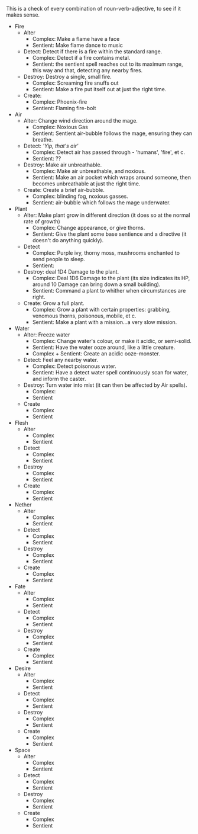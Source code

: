 
This is a check of every combination of noun-verb-adjective, to see if it makes sense.

- Fire
    * Alter
        - Complex: Make a flame have a face
        - Sentient: Make flame dance to music
    * Detect: Detect if there is a fire within the standard range.
        - Complex: Detect if a fire contains metal.
        - Sentient: the sentient spell reaches out to its maximum range, this way and that, detecting any nearby fires.
    * Destroy: Destroy a single, small fire.
        - Complex: Screaming fire snuffs out
        - Sentient: Make a fire put itself out at just the right time.
    * Create: 
        - Complex: Phoenix-fire
        - Sentient: Flaming fire-bolt
- Air
    * Alter: Change wind direction around the mage.
        - Complex: Noxious Gas
        - Sentient: Sentient air-bubble follows the mage, ensuring they can breathe.
    * Detect: *'Yip, that's air'*
        - Complex: Detect air has passed through - 'humans', 'fire', et c.
        - Sentient: ??
    * Destroy: Make air unbreathable.
        - Complex: Make air unbreathable, and noxious.
        - Sentient: Make an air pocket which wraps around someone, then becomes unbreathable at just the right time.
    * Create: Create a brief air-bubble.
        - Complex: blinding fog, noxious gasses.
        - Sentient: air-bubble which follows the mage underwater.
- Plant
    * Alter: Make plant grow in different direction (it does so at the normal rate of growth)
        - Complex: Change appearance, or give thorns.
        - Sentient: Give the plant some base sentience and a directive (it doesn't do anything quickly).
    * Detect
        - Complex: Purple ivy, thorny moss, mushrooms enchanted to send people to sleep.
        - Sentient: 
    * Destroy: deal 1D4 Damage to the plant.
        - Complex: Deal 1D6 Damage to the plant (its size indicates its HP, around 10 Damage can bring down a small building).
        - Sentient: Command a plant to whither when circumstances are right.
    * Create: Grow a full plant.
        - Complex: Grow a plant with certain properties: grabbing, venomous thorns, poisonous, mobile, et c.
        - Sentient: Make a plant with a mission...a very slow mission.
- Water
    * Alter: Freeze water
        - Complex: Change water's colour, or make it acidic, or semi-solid.
        - Sentient: Have the water ooze around, like a little creature.
        - Complex + Sentient: Create an acidic ooze-monster.
    * Detect: Feel any nearby water.
        - Complex: Detect poisonous water.
        - Sentient: Have a detect water spell continuously scan for water, and inform the caster.
    * Destroy: Turn water into mist (it can then be affected by Air spells).
        - Complex: 
        - Sentient
    * Create
        - Complex
        - Sentient
- Flesh
    * Alter
        - Complex
        - Sentient
    * Detect
        - Complex
        - Sentient
    * Destroy
        - Complex
        - Sentient
    * Create
        - Complex
        - Sentient
- Nether
    * Alter
        - Complex
        - Sentient
    * Detect
        - Complex
        - Sentient
    * Destroy
        - Complex
        - Sentient
    * Create
        - Complex
        - Sentient
- Fate
    * Alter
        - Complex
        - Sentient
    * Detect
        - Complex
        - Sentient
    * Destroy
        - Complex
        - Sentient
    * Create
        - Complex
        - Sentient
- Desire
    * Alter
        - Complex
        - Sentient
    * Detect
        - Complex
        - Sentient
    * Destroy
        - Complex
        - Sentient
    * Create
        - Complex
        - Sentient
- Space
    * Alter
        - Complex
        - Sentient
    * Detect
        - Complex
        - Sentient
    * Destroy
        - Complex
        - Sentient
    * Create
        - Complex
        - Sentient


